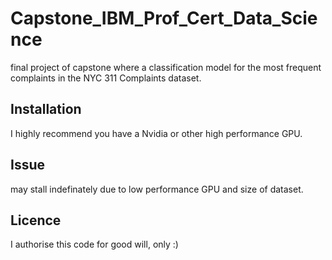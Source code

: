 # Capstone_IBM_Prof_Cert_Data_Science

final project of capstone where a classification model for the most frequent complaints in the NYC 311 Complaints dataset.

## Installation

I highly recommend you have a Nvidia or other high performance GPU.

## Issue

may stall indefinately due to low performance GPU and size of dataset.

## Licence

I authorise this code for good will, only :)
